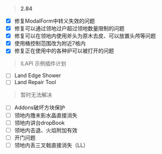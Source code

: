 > **2.84**
 - [x] 修复ModalForm中转义失效的问题
 - [x] 修复可以通过领地过户超过领地数量限制的问题
 - [x] 修复可以在领地内使用斧头为原木去皮、可以放置头颅等问题
 - [x] 使用桶控制范围改为附近7格内
 - [x] 修复正在使用中的各种炉可以被打开的问题

> ILAPI 示例插件计划
 - [ ] Land Edge Shower
 - [ ] Land Repair Tool

> 暂时无法解决
 - [ ] Addons破坏方块保护
 - [ ] 领地内撸末影水晶直接消失
 - [ ] 领地内讲台dropBook
 - [ ] 领地内击退、火焰附加有效
 - [ ] 开门问题
 - [ ] 领地内丢三叉戟直接消失（LL）